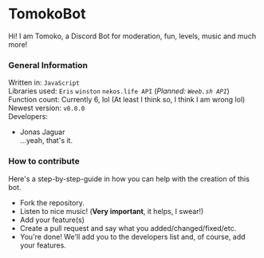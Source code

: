 # TomokoBot
Hi! I am Tomoko, a Discord Bot for moderation, fun, levels, music and much more!  

### General Information  
Written in: `JavaScript`  
Libraries used: `Eris` `winston` `nekos.life API` (*Planned: `Weeb.sh API`*)  
Function count: Currently 6, lol (At least I think so, I think I am wrong lol)  
Newest version: `v0.0.0`  
Developers:  
* Jonas Jaguar  
...yeah, that's it.  

### How to contribute  
Here's a step-by-step-guide in how you can help with the creation of this bot.  
* Fork the repository.  
* Listen to nice music! (**Very important**, it helps, I swear!)  
* Add your feature(s)  
* Create a pull request and say what you added/changed/fixed/etc.  
* You're done! We'll add you to the developers list and, of course, add your features.  
